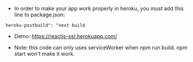 - In order to make your app work properly in heroku, you must add this line to package.json:
```
heroku-postbuild": "next build
```

- Demo: https://reactjs-ssr.herokuapp.com/

- Note: this code can only uses serviceWorker when npm run build. npm start won't make it work.
